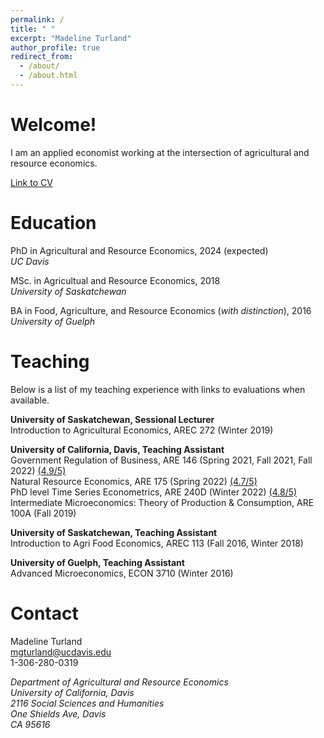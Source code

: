 ```yaml
---
permalink: /
title: " "
excerpt: "Madeline Turland"
author_profile: true
redirect_from: 
  - /about/
  - /about.html
---
```


Welcome!
======
I am an applied economist working at the intersection of agricultural and resource economics. 


[Link to CV](http://mgturland.github.io/files/paper1.pdf)


Education
======
PhD in Agricultural and Resource Economics, 2024 (expected)<br />
*UC Davis*

MSc. in Agricultual and Resource Economics, 2018<br />
*University of Saskatchewan*

BA in Food, Agriculture, and Resource Economics (*with distinction*), 2016<br />
*University of Guelph*

Teaching
======
Below is a list of my teaching experience with links to evaluations when available. 

**University of Saskatchewan, Sessional Lecturer<br />**
Introduction to Agricultural Economics, AREC 272 (Winter 2019)<br />

**University of California, Davis, Teaching Assistant<br />**
Government Regulation of Business, ARE 146 (Spring 2021, Fall 2021, Fall 2022) [(4.9/5)](http://mgturland.github.io/files/ARE146Evals.pdf)<br />
Natural Resource Economics, ARE 175 (Spring 2022) [(4.7/5)](http://mgturland.github.io/files/ARE175Evals.pdf) <br />
PhD level Time Series Econometrics, ARE 240D (Winter 2022) [(4.8/5)](http://mgturland.github.io/files/ARE240CEvals.pdf)<br />
Intermediate Microeconomics: Theory of Production & Consumption, ARE 100A (Fall 2019)  <br />

**University of Saskatchewan, Teaching Assistant<br />**
Introduction to Agri Food Economics, AREC 113 (Fall 2016, Winter 2018)<br />

**University of Guelph, Teaching Assistant<br />**
Advanced Microeconomics, ECON 3710 (Winter 2016)<br />






Contact
======

Madeline Turland<br />
mgturland@ucdavis.edu<br />
1-306-280-0319

  
<address>
Department of Agricultural and Resource Economics<br />
University of California, Davis<br />
2116 Social Sciences and Humanities<br />
One Shields Ave, Davis<br />
CA 95616
 </address>
